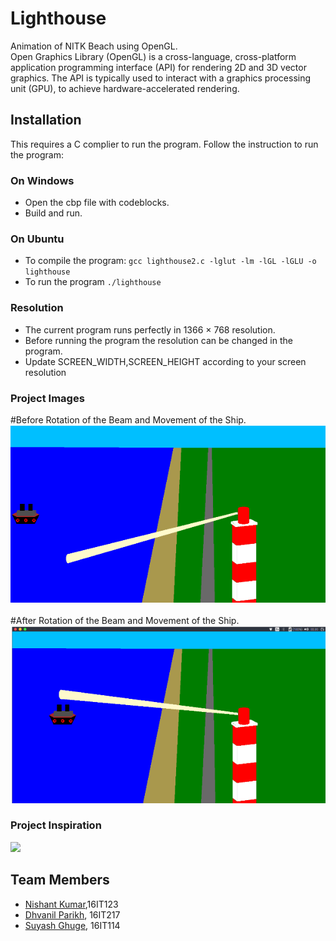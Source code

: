 # Lighthouse
Animation of NITK Beach using OpenGL.<br>
Open Graphics Library (OpenGL) is a cross-language, cross-platform application programming interface (API) for rendering 2D and 3D vector graphics. The API is typically used to interact with a graphics processing unit (GPU), to achieve hardware-accelerated rendering.


## Installation

This requires a C complier to run the program. Follow the instruction to run the program:

### On Windows
- Open the cbp file with codeblocks.
- Build and run.


### On Ubuntu
- To compile the program: `gcc lighthouse2.c -lglut -lm -lGL -lGLU -o lighthouse`
- To run the program `./lighthouse`

### Resolution
- The current program runs perfectly in 1366 × 768 resolution.
- Before running the program the resolution can be changed in the program.
- Update SCREEN_WIDTH,SCREEN_HEIGHT according to your screen resolution

### Project Images
#Before Rotation of the Beam and Movement of the Ship.
<br>
![](img1.png)
<br><br>
#After Rotation of the Beam and Movement of the Ship.
<br>
![](img2.png)

### Project Inspiration
![](https://qph.fs.quoracdn.net/main-qimg-4fd91662e1f3cc99dc808a87dd7f6e4b-c)

## Team Members
* [Nishant Kumar](https://github.com/NishantKr97),16IT123
* [Dhvanil Parikh](https://github.com/DhvanilP), 16IT217
* [Suyash Ghuge](https://github.com/suyash0103), 16IT114
